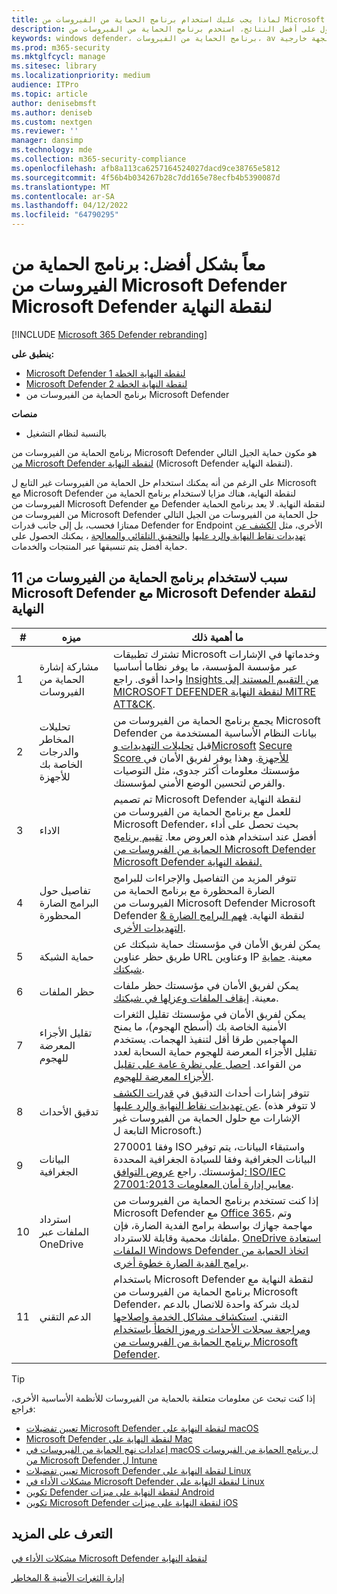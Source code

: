 ```yaml
---
title: لماذا يجب عليك استخدام برنامج الحماية من الفيروسات من Microsoft Defender مع Microsoft Defender لنقطة النهاية
description: للحصول على أفضل النتائج، استخدم برنامج الحماية من الفيروسات من Microsoft Defender مع عروض Microsoft الأخرى.
keywords: windows defender، برنامج الحماية من الفيروسات، av تابع لجهة خارجية
ms.prod: m365-security
ms.mktglfcycl: manage
ms.sitesec: library
ms.localizationpriority: medium
audience: ITPro
ms.topic: article
author: denisebmsft
ms.author: deniseb
ms.custom: nextgen
ms.reviewer: ''
manager: dansimp
ms.technology: mde
ms.collection: m365-security-compliance
ms.openlocfilehash: afb8a113ca6257164524027dacd9ce38765e5812
ms.sourcegitcommit: 4f56b4b034267b28c7dd165e78ecfb4b5390087d
ms.translationtype: MT
ms.contentlocale: ar-SA
ms.lasthandoff: 04/12/2022
ms.locfileid: "64790295"
---
```

# <a name="better-together-microsoft-defender-antivirus-and-microsoft-defender-for-endpoint"></a>معاً بشكل أفضل: برنامج الحماية من الفيروسات من Microsoft Defender Microsoft Defender لنقطة النهاية

[!INCLUDE [Microsoft 365 Defender rebranding](../../includes/microsoft-defender.md)]


**ينطبق على:**

- [Microsoft Defender لنقطة النهاية الخطة 1](https://go.microsoft.com/fwlink/p/?linkid=2154037)
- [Microsoft Defender لنقطة النهاية الخطة 2](https://go.microsoft.com/fwlink/p/?linkid=2154037)
- برنامج الحماية من الفيروسات من Microsoft Defender

**منصات**
- بالنسبة لنظام التشغيل

برنامج الحماية من الفيروسات من Microsoft Defender هو مكون حماية الجيل التالي [من Microsoft Defender لنقطة النهاية](/microsoft-365/security/defender-endpoint/microsoft-defender-endpoint) (Microsoft Defender لنقطة النهاية).

على الرغم من أنه يمكنك استخدام حل الحماية من الفيروسات غير التابع ل Microsoft مع Microsoft Defender لنقطة النهاية، هناك مزايا لاستخدام برنامج الحماية من الفيروسات من Microsoft Defender مع Defender لنقطة النهاية. لا يعد برنامج الحماية من الفيروسات من Microsoft Defender حل الحماية من الفيروسات من الجيل التالي ممتازا فحسب، بل إلى جانب قدرات Defender for Endpoint الأخرى، مثل [الكشف عن تهديدات نقاط النهاية والرد عليها](/microsoft-365/security/defender-endpoint/overview-endpoint-detection-response) [والتحقيق التلقائي والمعالجة](/microsoft-365/security/defender-endpoint/automated-investigations) ، يمكنك الحصول على حماية أفضل يتم تنسيقها عبر المنتجات والخدمات.

## <a name="11-reasons-to-use-microsoft-defender-antivirus-together-with-microsoft-defender-for-endpoint"></a>11 سبب لاستخدام برنامج الحماية من الفيروسات من Microsoft Defender مع Microsoft Defender لنقطة النهاية

|#|ميزه|ما أهمية ذلك|
|--|--|--|
|1|مشاركة إشارة الحماية من الفيروسات|تشترك تطبيقات Microsoft وخدماتها في الإشارات عبر مؤسسة المؤسسة، ما يوفر نظاما أساسيا واحدا أقوى. راجع [Insights من التقييم المستند إلى MICROSOFT DEFENDER لنقطة النهاية MITRE ATT&CK](https://www.microsoft.com/security/blog/2018/12/03/insights-from-the-mitre-attack-based-evaluation-of-windows-defender-atp/).|
|2|تحليلات المخاطر والدرجات الخاصة بك للأجهزة|يجمع برنامج الحماية من الفيروسات من Microsoft Defender بيانات النظام الأساسية المستخدمة من قبل [تحليلات التهديدات وMicrosoft](/microsoft-365/security/defender-endpoint/threat-analytics) [Secure Score للأجهزة](/microsoft-365/security/defender-endpoint/tvm-microsoft-secure-score-devices). وهذا يوفر لفريق الأمان في مؤسستك معلومات أكثر جدوى، مثل التوصيات والفرص لتحسين الوضع الأمني لمؤسستك.|
|3|الاداء|تم تصميم Microsoft Defender لنقطة النهاية للعمل مع برنامج الحماية من الفيروسات من Microsoft Defender، بحيث تحصل على أداء أفضل عند استخدام هذه العروض معا. [تقييم برنامج الحماية من الفيروسات من Microsoft Defender](evaluate-microsoft-defender-antivirus.md) [Microsoft Defender لنقطة النهاية.](/microsoft-365/security/defender-endpoint/evaluate-mde)|
|4|تفاصيل حول البرامج الضارة المحظورة|تتوفر المزيد من التفاصيل والإجراءات للبرامج الضارة المحظورة مع برنامج الحماية من الفيروسات من Microsoft Defender Microsoft Defender لنقطة النهاية. [فهم البرامج الضارة & التهديدات الأخرى](/windows/security/threat-protection/intelligence/understanding-malware).|
|5|حماية الشبكة|يمكن لفريق الأمان في مؤسستك حماية شبكتك عن طريق حظر عناوين URL وعناوين IP معينة. [حماية شبكتك](/microsoft-365/security/defender-endpoint/network-protection).|
|6|حظر الملفات|يمكن لفريق الأمان في مؤسستك حظر ملفات معينة. [إيقاف الملفات وعزلها في شبكتك](/microsoft-365/security/defender-endpoint/respond-file-alerts#stop-and-quarantine-files-in-your-network).|
|7|تقليل الأجزاء المعرضة للهجوم|يمكن لفريق الأمان في مؤسستك تقليل الثغرات الأمنية الخاصة بك (أسطح الهجوم)، ما يمنح المهاجمين طرقا أقل لتنفيذ الهجمات. يستخدم تقليل الأجزاء المعرضة للهجوم حماية السحابة لعدد من القواعد. [احصل على نظرة عامة على تقليل الأجزاء المعرضة للهجوم](/microsoft-365/security/defender-endpoint/overview-attack-surface-reduction).|
|8|تدقيق الأحداث|تتوفر إشارات أحداث التدقيق في [قدرات الكشف عن تهديدات نقاط النهاية والرد عليها](/microsoft-365/security/defender-endpoint/overview-endpoint-detection-response). (لا تتوفر هذه الإشارات مع حلول الحماية من الفيروسات غير التابعة ل Microsoft.)|
|9|البيانات الجغرافية|وفقا 270001 ISO واستبقاء البيانات، يتم توفير البيانات الجغرافية وفقا للسيادة الجغرافية المحددة لمؤسستك. راجع [عروض التوافق: ISO/IEC 27001:2013 معايير إدارة أمان المعلومات](/microsoft-365/compliance/offering-iso-27001).|
|10|استرداد الملفات عبر OneDrive|إذا كنت تستخدم برنامج الحماية من الفيروسات من Microsoft Defender مع [Office 365](/Office365/Enterprise)، وتم مهاجمة جهازك بواسطة برامج الفدية الضارة، فإن ملفاتك محمية وقابلة للاسترداد. [OneDrive استعادة الملفات Windows Defender اتخاذ الحماية من برامج الفدية الضارة خطوة أخرى](https://techcommunity.microsoft.com/t5/Microsoft-OneDrive-Blog/OneDrive-Files-Restore-and-Windows-Defender-takes-ransomware/ba-p/188001).|
|11|الدعم التقني|باستخدام Microsoft Defender لنقطة النهاية مع برنامج الحماية من الفيروسات من Microsoft Defender، لديك شركة واحدة للاتصال بالدعم التقني. [استكشاف مشاكل الخدمة وإصلاحها](/microsoft-365/security/defender-endpoint/troubleshoot-mdatp) [ومراجعة سجلات الأحداث ورموز الخطأ باستخدام برنامج الحماية من الفيروسات من Microsoft Defender](troubleshoot-microsoft-defender-antivirus.md).|

> [!TIP]
> إذا كنت تبحث عن معلومات متعلقة بالحماية من الفيروسات للأنظمة الأساسية الأخرى، فراجع:
> - [تعيين تفضيلات Microsoft Defender لنقطة النهاية على macOS](mac-preferences.md)
> - [Microsoft Defender لنقطة النهاية على Mac](microsoft-defender-endpoint-mac.md)
> - [إعدادات نهج الحماية من الفيروسات في macOS ل برنامج الحماية من الفيروسات من Microsoft Defender ل Intune](/mem/intune/protect/antivirus-microsoft-defender-settings-macos)
> - [تعيين تفضيلات Microsoft Defender لنقطة النهاية على Linux](linux-preferences.md)
> - [مشكلات الأداء في Microsoft Defender لنقطة النهاية على Linux](microsoft-defender-endpoint-linux.md)
> - [تكوين Defender لنقطة النهاية على ميزات Android](android-configure.md)
> - [تكوين Microsoft Defender لنقطة النهاية على ميزات iOS](ios-configure-features.md)

## <a name="learn-more"></a>التعرف على المزيد

[مشكلات الأداء في Microsoft Defender لنقطة النهاية](/microsoft-365/security/defender-endpoint/microsoft-defender-endpoint)

[إدارة الثغرات الأمنية & المخاطر](/microsoft-365/security/defender-endpoint/next-gen-threat-and-vuln-mgt)

